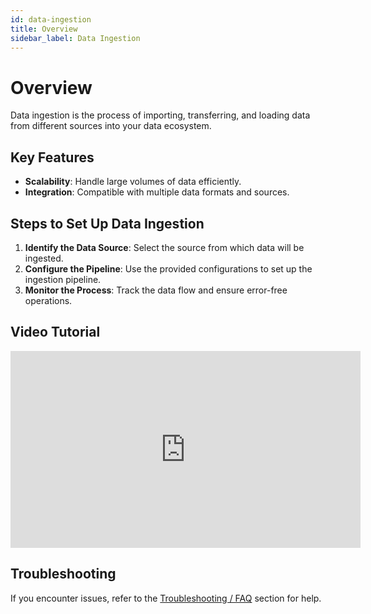 ```yaml
---
id: data-ingestion
title: Overview
sidebar_label: Data Ingestion
---
```


# Overview

Data ingestion is the process of importing, transferring, and loading data from different sources into your data ecosystem.

## Key Features

- **Scalability**: Handle large volumes of data efficiently.
- **Integration**: Compatible with multiple data formats and sources.

## Steps to Set Up Data Ingestion

1. **Identify the Data Source**: Select the source from which data will be ingested.
2. **Configure the Pipeline**: Use the provided configurations to set up the ingestion pipeline.
3. **Monitor the Process**: Track the data flow and ensure error-free operations.

## Video Tutorial

<iframe 
  width="560" 
  height="315" 
  src="https://www.youtube.com/embed/Tja0L687vwo" 
  title="YouTube video player" 
  frameborder="0" 
  allow="accelerometer; autoplay; clipboard-write; encrypted-media; gyroscope; picture-in-picture" 
  allowfullscreen
></iframe>

## Troubleshooting

If you encounter issues, refer to the [Troubleshooting / FAQ](../troubleshooting-faq) section for help.
